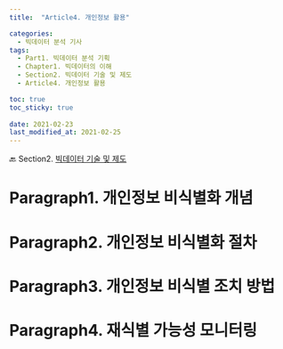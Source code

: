 ```yaml
---
title:  "Article4. 개인정보 활용"

categories:
  - 빅데이터 분석 기사
tags:
  - Part1. 빅데이터 분석 기획
  - Chapter1. 빅데이터의 이해
  - Section2. 빅데이터 기술 및 제도
  - Article4. 개인정보 활용

toc: true
toc_sticky: true
 
date: 2021-02-23
last_modified_at: 2021-02-25
---
```


:back: Section2. [빅데이터 기술 및 제도]()

# Paragraph1. 개인정보 비식별화 개념

# Paragraph2. 개인정보 비식별화 절차

# Paragraph3. 개인정보 비식별 조치 방법

# Paragraph4. 재식별 가능성 모니터링

